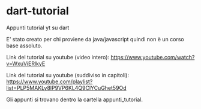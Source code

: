 # dart-tutorial
Appunti tutorial yt su dart

E' stato creato per chi proviene da java/javascript quindi non è un corso base assoluto.


Link del tutorial su youtube (video intero): https://www.youtube.com/watch?v=WxuViERlkyE

Link del tutorial su youtube (suddiviso in capitoli): https://www.youtube.com/playlist?list=PLP5MAKLy8lP9VP6KL4Q9ClYCuGhet59Od


Gli appunti si trovano dentro la cartella appunti_tutorial.

